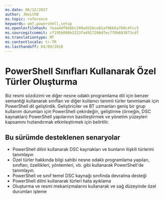```yaml
---
ms.date: 06/12/2017
author: JKeithB
ms.topic: reference
keywords: wmf,powershell,setup
ms.openlocfilehash: 7eaa4dfb68bc299ad31bce81af96b6a760c4fcc5
ms.sourcegitcommit: cf195b090b3223fa4917206dfec7f0b603873cdf
ms.translationtype: MT
ms.contentlocale: tr-TR
ms.lasthandoff: 04/09/2018
---
```

# <a name="creating-custom-types-using-powershell-classes"></a>PowerShell Sınıfları Kullanarak Özel Türler Oluşturma

Biz resmi sözdizimi ve diğer nesne odaklı programlama dili için benzer semantiği kullanarak sınıfları ve diğer kullanıcı tanımlı türler tanımlamak için PowerShell dil geliştirdik. Geliştiriciler ve BT uzmanları geniş bir grup kullanım durumları için PowerShell çekirdeğin, geliştirme (örneğin, DSC kaynakları) PowerShell yapılarının basitleştirmek ve yönetim yüzeyleri kapsamını hızlandırmak etkinleştirmek için belirtilir.

## <a name="supported-scenarios-in-this-release"></a>Bu sürümde desteklenen senaryolar

-   PowerShell dilini kullanarak DSC kaynakları ve bunların ilişkili türlerini tanımlayın
-   Özel türler hakkında bilgi sahibi nesne odaklı programlama yapıları, sınıfları, özellikleri, yöntemleri, vb. gibi kullanarak PowerShell'de tanımlayın.
-   PowerShell ve sınıf temel DSC kaynağı sınıfında devralma desteği
-   PowerShell dilini kullanarak türleri hata ayıklama
-   Oluşturma ve resmi mekanizmalarını kullanarak ve sağ düzeyinde özel durumları işleme